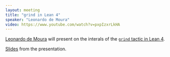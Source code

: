 ```yaml
---
layout: meeting
title: "grind in Lean 4"
speaker: "Leonardo de Moura"
video: https://www.youtube.com/watch?v=pxpIzxrLkHA
---
```


[Leonardo de Moura](https://leodemoura.github.io/)
 will present on the interals of the [`grind` tactic in Lean 4](https://lean-lang.org/doc/reference/4.22.0-rc3/The--grind--tactic/#grind).

[Slides](https://leodemoura.github.io/files/grind.pdf) from the presentation.


